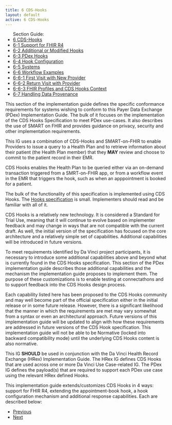 ```yaml
---
title: 6 CDS-Hooks
layout: default
active: 6 CDS-Hooks
---
```


<ul id="markdown-toc">
	Section Guide:
  <li><a href="6_CDS-Hooks.html" id="markdown-toc-cds-hooks">6 CDS-Hooks</a></li>
  <li><a href="6-1_Support_for_FHIR_R4.html" id="markdown-toc-r4-support">6-1 Support for FHIR R4</a></li>
  <li><a href="6-2_Additional_or_Modified_Hooks.html" id="markdown-toc-additional">6-2 Additional or Modified Hooks</a></li>
  <li><a href="6-3_PDex_Hooks.html" id="markdown-toc-pdex-hooks">6-3 PDex Hooks</a></li>
  <li><a href="6-4_Hook_Configuration.html" id="markdown-toc-hook-configuration">6-4 Hook Configuration</a></li>
	<li><a href="6-5_Systems.html" id="markdown-toc-systems">6-5 Systems</a></li>
	<li><a href="6-6_Workflow_Examples.html" id="markdown-toc-examples">6-6 Workflow Examples</a></li>
	<li><a href="6-6-1_First_Visit_with_New_Provider.html" id="markdown-toc-first-visit">6-6-1 First Visit with New Provider</a></li>
	<li><a href="6-6-2_Return_Visit_with_Provider.html" id="markdown-toc-return-visit">6-6-2 Return Visit with Provider</a></li>
  <li><a href="6-6-3_FHIR_Profiles_and_CDS_Hooks_Context.html" id="markdown-toc-profiles-and-context">6-6-3 FHIR Profiles and CDS Hooks Context</a></li>
	<li><a href="6-7_Handling_Data_Provenance.html" id="markdown-toc-provenance">6-7 Handling Data Provenance</a></li>
</ul>

This section of the implementation guide defines the specific conformance requirements for systems wishing to conform to this Payer Data Exchange (PDex) Implementation Guide. The bulk of it focuses on the implementation of the CDS Hooks Specification to meet PDex use-cases. It also describes the use of SMART on FHIR and provides guidance on privacy, security and other implementation requirements.

This IG uses a combination of CDS-Hooks and SMART-on-FHIR to enable Providers to issue a query to a Health Plan and to retrieve information about their patient (the Health Plan member) that they **MAY** review and choose to commit to the patient record in their EMR.

CDS Hooks enables the Health Plan to be queried either via an on-demand transaction triggered from a SMRT-on-FHIR app, or from a workflow event in the EMR that triggers the hook, such as when an apppointment is booked for a patient.

The bulk of the functionality of this specification is implemented using CDS Hooks. The [Hooks specification](https://cds-hooks.org/) is small. Implementers should read and be familiar with all of it.

CDS Hooks is a relatively new technology. It is considered a Standard for Trial Use, meaning that it will continue to evolve based on implementer feedback and may change in ways that are not compatible with the current draft. As well, the initial version of the specification has focused on the core architecture and a relatively simple set of capabilities. Additional capabilities will be introduced in future versions.

To meet requirements identified by Da Vinci project participants, it is necessary to introduce some additional capabilities above and beyond what is currently found in the CDS Hooks specification. This section of the PDex implementation guide describes those additional capabilities and the mechanism the implementation guide proposes to implement them. The purpose of these customizations is to enable testing at connectathons and to support feedback into the CDS Hooks design process.

Each capability listed here has been proposed to the CDS Hooks community and may well become part of the official specification either in the initial release or in some future release. However, there is a significant likelihood that the manner in which the requirements are met may vary somewhat from a syntax or even an architectural approach. Future versions of this implementation guide will be updated to align with how these requirements are addressed in future versions of the CDS Hook specification. This implementation guide will not be able to be Normative (locked into backward compatibility mode) until the underlying CDS Hooks content is also normative.

This IG **SHOULD** be used in conjunction with the Da Vinci Health Record Exchange (HRex) Implementation Guide. The HRex IG defines CDS Hooks that are used across one or more Da Vinci Use Case-related IG. The PDex IG defines the payload(s) that are required to support each PDex use case using the relevant HRex defined Hooks.  

This implementation guide extends/customizes CDS Hooks in 4 ways: support for FHIR R4, extending the appointment-book hook, a hook configuration mechanism and additional response capabilities. Each are described below:

<ul>
  <li><a href="5_Provider-controlled_Information_Requests_and_Filtering.html" >Previous</a></li>
  <li><a href="6-1_Support_for_FHIR_R4.html" >Next</a></li>
</ul>